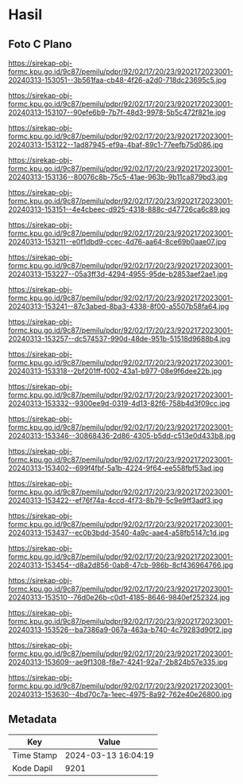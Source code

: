 # Hasil

## Foto C Plano

https://sirekap-obj-formc.kpu.go.id/9c87/pemilu/pdpr/92/02/17/20/23/9202172023001-20240313-153051--3b561faa-cb48-4f26-a2d0-718dc23695c5.jpg

https://sirekap-obj-formc.kpu.go.id/9c87/pemilu/pdpr/92/02/17/20/23/9202172023001-20240313-153107--90efe6b9-7b7f-48d3-9978-5b5c472f821e.jpg

https://sirekap-obj-formc.kpu.go.id/9c87/pemilu/pdpr/92/02/17/20/23/9202172023001-20240313-153122--1ad87945-ef9a-4baf-89c1-77eefb75d086.jpg

https://sirekap-obj-formc.kpu.go.id/9c87/pemilu/pdpr/92/02/17/20/23/9202172023001-20240313-153136--80076c8b-75c5-41ae-963b-9b11ca879bd3.jpg

https://sirekap-obj-formc.kpu.go.id/9c87/pemilu/pdpr/92/02/17/20/23/9202172023001-20240313-153151--4e4cbeec-d925-4318-888c-d47726ca6c89.jpg

https://sirekap-obj-formc.kpu.go.id/9c87/pemilu/pdpr/92/02/17/20/23/9202172023001-20240313-153211--e0f1dbd9-ccec-4d76-aa64-8ce69b0aae07.jpg

https://sirekap-obj-formc.kpu.go.id/9c87/pemilu/pdpr/92/02/17/20/23/9202172023001-20240313-153227--05a3ff3d-4294-4955-95de-b2853aef2ae1.jpg

https://sirekap-obj-formc.kpu.go.id/9c87/pemilu/pdpr/92/02/17/20/23/9202172023001-20240313-153241--87c3abed-8ba3-4338-8f00-a5507b58fa64.jpg

https://sirekap-obj-formc.kpu.go.id/9c87/pemilu/pdpr/92/02/17/20/23/9202172023001-20240313-153257--dc574537-990d-48de-951b-51518d9688b4.jpg

https://sirekap-obj-formc.kpu.go.id/9c87/pemilu/pdpr/92/02/17/20/23/9202172023001-20240313-153318--2bf201ff-f002-43a1-b977-08e9f6dee22b.jpg

https://sirekap-obj-formc.kpu.go.id/9c87/pemilu/pdpr/92/02/17/20/23/9202172023001-20240313-153332--9300ee9d-0319-4d13-82f6-758b4d3f09cc.jpg

https://sirekap-obj-formc.kpu.go.id/9c87/pemilu/pdpr/92/02/17/20/23/9202172023001-20240313-153346--30868436-2d86-4305-b5dd-c513e0d433b8.jpg

https://sirekap-obj-formc.kpu.go.id/9c87/pemilu/pdpr/92/02/17/20/23/9202172023001-20240313-153402--699f4fbf-5a1b-4224-9f64-ee558fbf53ad.jpg

https://sirekap-obj-formc.kpu.go.id/9c87/pemilu/pdpr/92/02/17/20/23/9202172023001-20240313-153422--ef76f74a-4ccd-4f73-8b79-5c9e9ff3adf3.jpg

https://sirekap-obj-formc.kpu.go.id/9c87/pemilu/pdpr/92/02/17/20/23/9202172023001-20240313-153437--ec0b3bdd-3540-4a9c-aae4-a58fb5147c1d.jpg

https://sirekap-obj-formc.kpu.go.id/9c87/pemilu/pdpr/92/02/17/20/23/9202172023001-20240313-153454--d8a2d856-0ab8-47cb-986b-8cf436964766.jpg

https://sirekap-obj-formc.kpu.go.id/9c87/pemilu/pdpr/92/02/17/20/23/9202172023001-20240313-153510--76d0e26b-c0d1-4185-8646-9840ef252324.jpg

https://sirekap-obj-formc.kpu.go.id/9c87/pemilu/pdpr/92/02/17/20/23/9202172023001-20240313-153526--ba7386a9-067a-463a-b740-4c79283d90f2.jpg

https://sirekap-obj-formc.kpu.go.id/9c87/pemilu/pdpr/92/02/17/20/23/9202172023001-20240313-153609--ae9f1308-f8e7-4241-92a7-2b824b57e335.jpg

https://sirekap-obj-formc.kpu.go.id/9c87/pemilu/pdpr/92/02/17/20/23/9202172023001-20240313-153630--4bd70c7a-1eec-4975-8a92-762e40e26800.jpg


## Metadata

| Key        | Value               |
| ---------- | ------------------- |
| Time Stamp | 2024-03-13 16:04:19 |
| Kode Dapil | 9201                |



